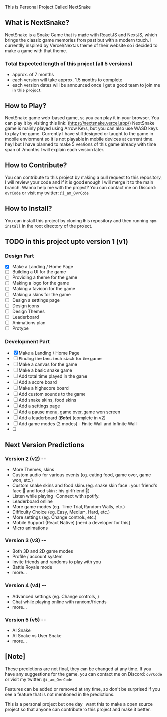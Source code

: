 This is Personal Project Called NextSnake

## What is NextSnake?

NextSnake is a Snake Game that is made with ReactJS and NextJS, which brings the classic game memories from past but with a modern touch.
I currentlly inspired by Vercel/NextJs theme of their website so i decided to make a game with that theme.

### Total Expected length of this project (all 5 versions)

- approx. of 7 months
- each version will take approx. 1.5 months to complete
- each version dates will be announced once I get a good team to join me in this project.

## How to Play?

NextSnake game web-based game, so you can play it in your browser. You can play it by visiting this link: (https://nextsnake.vercel.app/)
NextSnake game is mainly played using Arrow Keys, but you can also use WASD keys to play the game.
Currently I have still designed or taught to the game in mobile enviorment so it is not playable in mobile devices at current time.
hey! but I have planned to make 5 versions of this game already with time span of 7months I will explain each version later.

## How to Contribute?

You can contribute to this project by making a pull request to this repository, I will review your code and if it is good enough I will merge it to the main branch.
Wanna help me with the project? You can contact me on Discord: `ovrCode` or visit my twitter: `@i_am_OvrCode`

## How to Install?

You can install this project by cloning this repository and then running `npm install` in the root directory of the project.

## TODO in this project upto version 1 (v1)

### Design Part

- [x] Make a Landing / Home Page
- [ ] Building a UI for the game
- [ ] Providing a theme for the game
- [ ] Making a logo for the game
- [ ] Making a favicon for the game
- [ ] Making a skins for the game
- [ ] Design a settings page
- [ ] Design icons
- [ ] Design Themes
- [ ] Leaderboard
- [ ] Animations plan
- [ ] Protype

### Development Part

- [x] Make a Landing / Home Page
- [ ] Finding the best tech stack for the game
- [ ] Make a canvas for the game
- [ ] Make a basic snake game
- [ ] Add total time played in the game
- [ ] Add a score board
- [ ] Make a highscore board
- [ ] Add custom sounds to the game
- [ ] Add snake skins, food skins
- [ ] Add a settings page
- [ ] Add a pause menu, game over, game won screen
- [ ] Add a leaderboard (**_Beta_**) (complete in v2)
- [ ] Add game modes (2 modes) - Finite Wall and Infinite Wall
- [ ]

## Next Version Predictions

### Version 2 (v2) --

- More Themes, skins
- Custom audio for various events (eg. eating food, game over, game won, etc.)
- Custom snake skins and food skins (eg. snake skin face : your friend's face 🤣 and food skin : his girlfriend 🤣)
- Listen while playing -Connect with spotify.
- Leaderboard online
- More game modes (eg. Time Trial, Random Walls, etc.)
- Difficulty Choice (eg. Easy, Medium, Hard, etc.)
- More settings (eg. Change controls, etc.)
- Mobile Support (React Native) [need a developer for this]
- Micro animations

### Version 3 (v3) --

- Both 3D and 2D game modes
- Profile / account system
- Invite friends and randoms to play with you
- Battle Royale mode
- more...

### Version 4 (v4) --

- Advanced settings (eg. Change controls, )
- Chat while playing online with random/friends
- more...

### Version 5 (v5) --

- AI Snake
- AI Snake vs User Snake
- more...

<!-- Note -->

## [Note]

These predictions are not final, they can be changed at any time. If you have any suggestions for the game, you can contact me on Discord: `ovrCode` or visit my twitter: `@i_am_OvrCode`

Features can be added or removed at any time, so don't be surprised if you see a feature that is not mentioned in the predictions.

This is a personal project but one day I want this to make a open source project so that anyone can contribute to this project and make it better.
